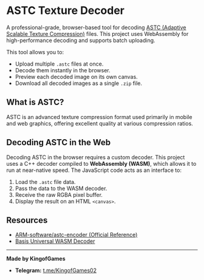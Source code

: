 # ASTC Texture Decoder

A professional-grade, browser-based tool for decoding [ASTC (Adaptive Scalable Texture Compression)](https://en.wikipedia.org/wiki/Adaptive_Scalable_Texture_Compression) files. This project uses WebAssembly for high-performance decoding and supports batch uploading.

This tool allows you to:
* Upload multiple `.astc` files at once.
* Decode them instantly in the browser.
* Preview each decoded image on its own canvas.
* Download all decoded images as a single `.zip` file.

## What is ASTC?
ASTC is an advanced texture compression format used primarily in mobile and web graphics, offering excellent quality at various compression ratios.

## Decoding ASTC in the Web
Decoding ASTC in the browser requires a custom decoder. This project uses a C++ decoder compiled to **WebAssembly (WASM)**, which allows it to run at near-native speed. The JavaScript code acts as an interface to:
1.  Load the `.astc` file data.
2.  Pass the data to the WASM decoder.
3.  Receive the raw RGBA pixel buffer.
4.  Display the result on an HTML `<canvas>`.

## Resources
- [ARM-software/astc-encoder (Official Reference)](https://github.com/ARM-software/astc-encoder)
- [Basis Universal WASM Decoder](https://github.com/BinomialLLC/basis_universal)

---

**Made by KingofGames**
- **Telegram:** [t.me/KingofGames02](https://t.me/KingofGames02)
